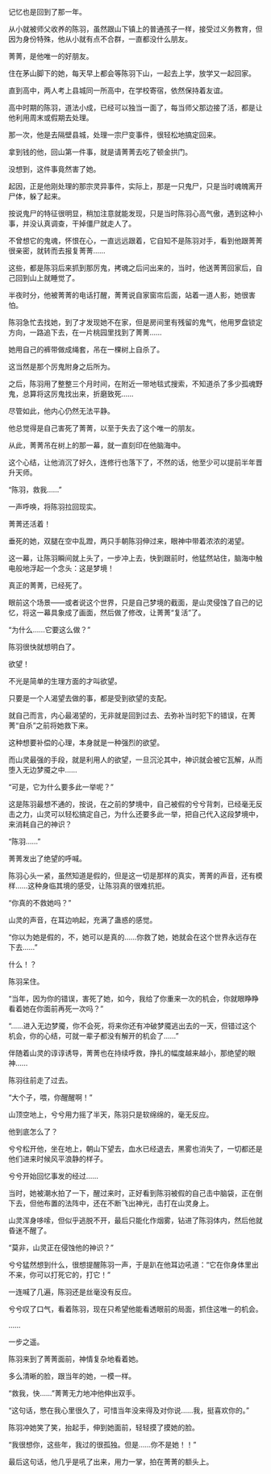 记忆也是回到了那一年。

从小就被师父收养的陈羽，虽然跟山下镇上的普通孩子一样，接受过义务教育，但因为身份特殊，他从小就有点不合群，一直都没什么朋友。

菁菁，是他唯一的好朋友。

住在茅山脚下的她，每天早上都会等陈羽下山，一起去上学，放学又一起回家。

直到高中，两人考上县城同一所高中，在学校寄宿，依然保持着友谊。

高中时期的陈羽，道法小成，已经可以独当一面了，每当师父那边接了活，都是让他利用周末或假期去处理。

那一次，他是去隔壁县城，处理一宗尸变事件，很轻松地搞定回来。

拿到钱的他，回山第一件事，就是请菁菁去吃了顿金拱门。

没想到，这件事竟然害了她。

起因，正是他刚处理的那宗灵异事件，实际上，那是一只鬼尸，只是当时魂魄离开尸体，躲了起来。

按说鬼尸的特征很明显，稍加注意就能发现，只是当时陈羽心高气傲，遇到这种小事，并没认真调查，干掉僵尸就走人了。

不曾想它的鬼魂，怀恨在心，一直远远跟着，它自知不是陈羽对手，看到他跟菁菁很亲密，就转而去报复菁菁……

这些，都是陈羽后来抓到那厉鬼，拷魂之后问出来的，当时，他送菁菁回家后，自己回到山上就睡觉了。

半夜时分，他被菁菁的电话打醒，菁菁说自家窗帘后面，站着一道人影，她很害怕。

陈羽急忙去找她，到了才发现她不在家，但是房间里有残留的鬼气，他用罗盘锁定方向，一路追下去，在一片桃园里找到了菁菁……

她用自己的裤带做成绳套，吊在一棵树上自杀了。

这当然是那个厉鬼附身之后所为。

之后，陈羽用了整整三个月时间，在附近一带地毯式搜索，不知道杀了多少孤魂野鬼，总算将这厉鬼找出来，折磨致死……

尽管如此，他内心仍然无法平静。

他总觉得是自己害死了菁菁，以至于失去了这个唯一的朋友。

从此，菁菁吊在树上的那一幕，就一直刻印在他脑海中。

这个心结，让他消沉了好久，连修行也落下了，不然的话，他至少可以提前半年晋升天师。

“陈羽，救我……”

一声呼唤，将陈羽拉回现实。

菁菁还活着！

垂死的她，双腿在空中乱蹬，两只手朝陈羽伸过来，眼神中带着浓浓的渴望。

这一幕，让陈羽瞬间就上头了，一步冲上去，快到跟前时，他猛然站住，脑海中触电般地浮起一个念头：这是梦境！

真正的菁菁，已经死了。

眼前这个场景——或者说这个世界，只是自己梦境的截面，是山灵侵蚀了自己的记忆，将这一幕具象成了画面，然后做了修改，让菁菁“复活”了。

“为什么……它要这么做？”

陈羽很快就想明白了。

欲望！

不光是简单的生理方面的才叫欲望。

只要是一个人渴望去做的事，都是受到欲望的支配。

就自己而言，内心最渴望的，无非就是回到过去、去弥补当时犯下的错误，在菁菁“自杀”之前将她救下来。

这种想要补偿的心理，本身就是一种强烈的欲望。

而山灵最强的手段，就是利用人的欲望，一旦沉沦其中，神识就会被它瓦解，从而堕入无边梦魇之中……

“可是，它为什么要多此一举呢？”

这是陈羽最想不通的，按说，在之前的梦境中，自己被假的兮兮背刺，已经毫无反击之力，山灵可以轻松搞定自己，为什么还要多此一举，把自己代入这段梦境中，来消耗自己的神识？

“陈羽……”

菁菁发出了绝望的呼喊。

陈羽心头一紧，虽然知道是假的，但是这一切是那样的真实，菁菁的声音，还有模样……这种身临其境的感受，让陈羽真的很难抗拒。

“你真的不救她吗？”

山灵的声音，在耳边响起，充满了蛊惑的感觉。

“你以为她是假的，不，她可以是真的……你救了她，她就会在这个世界永远存在下去……”

什么！？

陈羽呆住。

“当年，因为你的错误，害死了她，如今，我给了你重来一次的机会，你就眼睁睁看着她在你面前再死一次吗？”

“……进入无边梦魇，你不会死，将来你还有冲破梦魇逃出去的一天，但错过这个机会，你的心结，可就一辈子都没有解开的机会了……”

伴随着山灵的谆谆诱导，菁菁也在持续呼救，挣扎的幅度越来越小，那绝望的眼神……

陈羽往前走了过去。

“大个子，喂，你醒醒啊！”

山顶空地上，兮兮用力摇了半天，陈羽只是软绵绵的，毫无反应。

他到底怎么了？

兮兮松开他，坐在地上，朝山下望去，血水已经退去，黑雾也消失了，一切都还是他们进来时候风平浪静的样子。

兮兮开始回忆事发的经过……

当时，她被潮水拍了一下，醒过来时，正好看到陈羽被假的自己击中脑袋，正在倒下去，但他布置的法阵中，还在不断飞出神光，击打在山灵身上。

山灵浑身哆嗦，但似乎逃脱不开，最后只能化作烟雾，钻进了陈羽体内，然后他就昏迷不醒了。

“莫非，山灵正在侵蚀他的神识？”

兮兮猛然想到什么，很想提醒陈羽一声，于是趴在他耳边吼道：“它在你身体里出不来，你可以打死它的，打它！”

一连喊了几遍，陈羽还是丝毫没有反应。

兮兮叹了口气，看着陈羽，现在只希望他能看透眼前的局面，抓住这唯一的机会。

……

一步之遥。

陈羽来到了菁菁面前，神情复杂地看着她。

多么清晰的脸，跟当年的她，一模一样。

“救我，快……”菁菁无力地冲他伸出双手。

“这句话，憋在我心里很久了，可惜当年没来得及对你说……我，挺喜欢你的。”

陈羽冲她笑了笑，抬起手，伸到她面前，轻轻摸了摸她的脸。

“我很想你，这些年，我过的很孤独。但是……你不是她！！”

最后这句话，他几乎是吼了出来，用力一掌，拍在菁菁的额头上。
